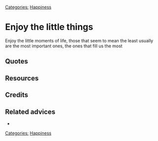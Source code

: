 [Categories:](../Categories/index.md) [Happiness](../Categories/Happiness.md)
# Enjoy the little things

Enjoy the little moments of life, those that seem to mean the least usually are the most important ones, the ones that fill us the most

## Quotes

## Resources

## Credits

## Related advices

- 

[Categories:](../Categories/index.md) [Happiness](../Categories/Happiness.md)
